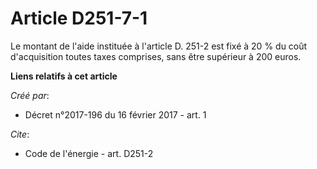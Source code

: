# Article D251-7-1

Le montant de l'aide instituée à l'article D. 251-2 est fixé à 20 % du coût d'acquisition toutes taxes comprises, sans être
supérieur à 200 euros.

**Liens relatifs à cet article**

_Créé par_:

  - Décret n°2017-196 du 16 février 2017 - art. 1

_Cite_:

  - Code de l'énergie - art. D251-2
